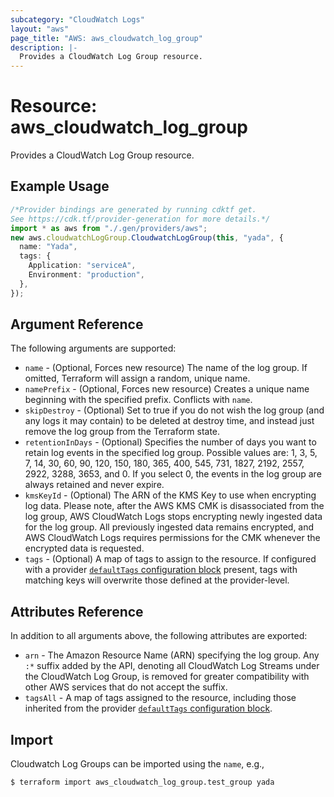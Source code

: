 ```yaml
---
subcategory: "CloudWatch Logs"
layout: "aws"
page_title: "AWS: aws_cloudwatch_log_group"
description: |-
  Provides a CloudWatch Log Group resource.
---
```


# Resource: aws\_cloudwatch\_log\_group

Provides a CloudWatch Log Group resource.

## Example Usage

```typescript
/*Provider bindings are generated by running cdktf get.
See https://cdk.tf/provider-generation for more details.*/
import * as aws from "./.gen/providers/aws";
new aws.cloudwatchLogGroup.CloudwatchLogGroup(this, "yada", {
  name: "Yada",
  tags: {
    Application: "serviceA",
    Environment: "production",
  },
});

```

## Argument Reference

The following arguments are supported:

* `name` - (Optional, Forces new resource) The name of the log group. If omitted, Terraform will assign a random, unique name.
* `namePrefix` - (Optional, Forces new resource) Creates a unique name beginning with the specified prefix. Conflicts with `name`.
* `skipDestroy` - (Optional) Set to true if you do not wish the log group (and any logs it may contain) to be deleted at destroy time, and instead just remove the log group from the Terraform state.
* `retentionInDays` - (Optional) Specifies the number of days
  you want to retain log events in the specified log group.  Possible values are: 1, 3, 5, 7, 14, 30, 60, 90, 120, 150, 180, 365, 400, 545, 731, 1827, 2192, 2557, 2922, 3288, 3653, and 0.
  If you select 0, the events in the log group are always retained and never expire.
* `kmsKeyId` - (Optional) The ARN of the KMS Key to use when encrypting log data. Please note, after the AWS KMS CMK is disassociated from the log group,
  AWS CloudWatch Logs stops encrypting newly ingested data for the log group. All previously ingested data remains encrypted, and AWS CloudWatch Logs requires
  permissions for the CMK whenever the encrypted data is requested.
* `tags` - (Optional) A map of tags to assign to the resource. If configured with a provider [`defaultTags` configuration block](https://registry.terraform.io/providers/hashicorp/aws/latest/docs#default_tags-configuration-block) present, tags with matching keys will overwrite those defined at the provider-level.

## Attributes Reference

In addition to all arguments above, the following attributes are exported:

* `arn` - The Amazon Resource Name (ARN) specifying the log group. Any `:*` suffix added by the API, denoting all CloudWatch Log Streams under the CloudWatch Log Group, is removed for greater compatibility with other AWS services that do not accept the suffix.
* `tagsAll` - A map of tags assigned to the resource, including those inherited from the provider [`defaultTags` configuration block](https://registry.terraform.io/providers/hashicorp/aws/latest/docs#default_tags-configuration-block).

## Import

Cloudwatch Log Groups can be imported using the `name`, e.g.,

```console
$ terraform import aws_cloudwatch_log_group.test_group yada
```
